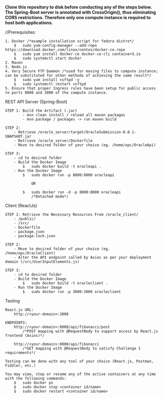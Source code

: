 **Clone this repository to disk before conducting any of the steps below.**
**The Spring-Boot server is annotated with CrossOrigin(), thus eliminating CORS restrictions. Therefore only one compute instance is required to host both applications.**

//Prerequisites:

	1. Docker /*example installation script for fedora distro*/
		$	sudo yum-config-manager --add-repo https://download.docker.com/linux/centos/docker-ce.repo
		$	sudo yum install docker-ce docker-ce-cli containerd.io
		$	sudo systemctl start docker
	2. Maven
	3. Node.js
	4. Very Secure FTP Daemon /*used for moving files to compute instance; can be substituted for other methods of achieving the same result*/
		$	sudo yum install vsftpd -y
		$	sudo systemctl restart vsftpd
	5. Ensure that proper Ingress rules have been setup for public access to ports 8000 and 3000 of the compute instance.

REST API Server (Spring-Boot)

	STEP 1: Build the Artifact (.jar)
			- mvn clean install / reload all maven packages
			- mvn package / packages -> run maven build

	STEP 2: 
		- Retrieve /oracle_server/target/OracleSubmission-0.0.1-SNAPSHOT.jar
		- Retrieve /oracle_server/Dockerfile
		- Move to desired folder of your choice (eg. /home/opc/OracleApi)
		
	STEP 3:
		- cd to desired folder
		- Build the Docker Image
			$	sudo docker build -t oracleapi .
		- Run the Docker Image
			$	sudo docker run -p 8000:8000 oracleapi
			
				OR
			
			$	sudo docker run -d -p 8000:8000 oracleapi
				/*Detached mode*/

Client (ReactJs)

	STEP 1: Retrieve the Necessary Resources From /oracle_client/
		- /public/
		- /src/
		- Dockerfile
		- package.json
		- package-lock.json
		
	STEP 2: 
		- Move to desired folder of your choice (eg. /home/opc/OracleClient)
		- Alter the API endpoint called by Axios as per your deployment domain (/src/UserInputElements.js)
		
	STEP 3:
		- cd to desired folder
		- Build the Docker Image
			$	sudo docker build -t oracleclient .
		- Run the Docker Image
			$	sudo docker run -p 3000:3000 oracleclient
			
Testing

	React.js URL:
		http://<your-domain>:3000

	ENDPOINTS:
		http://<your-domain>:8000/api/fibonacci/post
			/*POST mapping with @RequestBody to support access by React.js frontend (Axios)*/
			
		http://<your-domain>:8000/api/fibonacci
			/*GET mapping with @RequestBody to satisfy Challenge 1 requirements*/
		
	Testing can be done with any tool of your choice (React.js, Postman, Fiddler, etc.)
	
	You may view, stop or resume any of the active containers at any time with the following commands:
		$	sudo docker ps
		$	sudo docker stop <container id/name>
		$	sudo docker restart <container id/name>
